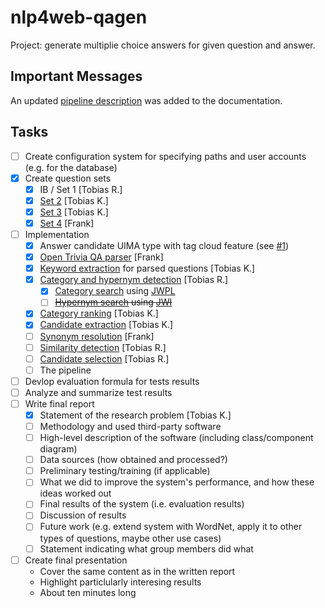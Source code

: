 # nlp4web-qagen
Project: generate multiplie choice answers for given question and answer.

## Important Messages
An updated [pipeline description](https://github.com/Thylossus/nlp4web-qagen/blob/master/documents/pipeline.md) was added to the documentation.

## Tasks
- [ ] Create configuration system for specifying paths and user accounts (e.g. for the database)
- [x] Create question sets
  - [x] IB / Set 1 [Tobias R.]
  - [x] [Set 2](https://github.com/Thylossus/nlp4web-qagen/blob/master/qagen/src/main/resources/questions/questions-max.txt) [Tobias K.]
  - [x] [Set 3](https://github.com/Thylossus/nlp4web-qagen/blob/master/qagen/src/main/resources/questions/questions-tobiask.txt) [Tobias K.]
  - [x] [Set 4](https://github.com/Thylossus/nlp4web-qagen/blob/master/qagen/src/main/resources/questions/questions-frank-set4.txt) [Frank]
- [ ] Implementation
  - [x] Answer candidate UIMA type with tag cloud feature (see [#1](https://github.com/Thylossus/nlp4web-qagen/issues/1))
  - [x] [Open Trivia QA parser](https://github.com/Thylossus/nlp4web-qagen/blob/master/qagen/src/main/java/input/OpenTriviaQAParser.java) [Frank]
  - [x] [Keyword extraction](https://github.com/Thylossus/nlp4web-qagen/blob/master/qagen/src/main/java/question/processing/KeywordExtraction.java) for parsed questions [Tobias K.]
  - [x] [Category and hypernym detection](https://github.com/Thylossus/nlp4web-qagen/blob/master/qagen/src/main/java/tag/cloud/enrichment/CategoryAndHypernymDetection.java) [Tobias R.]
    - [x] [Category search](https://github.com/Thylossus/nlp4web-qagen/blob/master/qagen/src/main/java/tag/cloud/enrichment/CategorySearch.java) using [JWPL](https://dkpro.github.io/dkpro-jwpl/)
    - [ ] ~~[Hypernym search](https://github.com/Thylossus/nlp4web-qagen/blob/master/qagen/src/main/java/tag/cloud/enrichment/HypernymSearch.java) using [JWI](https://projects.csail.mit.edu/jwi/)~~
  - [x] [Category ranking](https://github.com/Thylossus/nlp4web-qagen/blob/master/qagen/src/main/java/candidate/extraction/CategoryRanking.java) [Tobias K.] 
  - [x] [Candidate extraction](https://github.com/Thylossus/nlp4web-qagen/blob/master/qagen/src/main/java/candidate/extraction/CandidateExtraction.java) [Tobias K.]
  - [ ] [Synonym resolution](https://github.com/Thylossus/nlp4web-qagen/blob/master/qagen/src/main/java/candidate/extraction/SynonymResolution.java) [Frank]
  - [ ] [Similarity detection](https://github.com/Thylossus/nlp4web-qagen/blob/master/qagen/src/main/java/similarity/detection/SimilarityDetection.java) [Tobias R.]
  - [ ] [Candidate selection](https://github.com/Thylossus/nlp4web-qagen/blob/master/qagen/src/main/java/consumer/CandidateSelection.java) [Tobias R.]
  - [ ] The pipeline
- [ ] Devlop evaluation formula for tests results
- [ ] Analyze and summarize test results
- [ ] Write final report
  - [x] Statement of the research problem [Tobias K.]
  - [ ] Methodology and used third-party software
  - [ ] High-level description of the software (including class/component diagram)
  - [ ] Data sources (how obtained and processed?)
  - [ ] Preliminary testing/training (if applicable)
  - [ ] What we did to improve the system's performance, and how these ideas worked out
  - [ ] Final results of the system (i.e. evaluation results)
  - [ ] Discussion of results
  - [ ] Future work (e.g. extend system with WordNet, apply it to other types of questions, maybe other use cases)
  - [ ] Statement indicating what group members did what
- [ ] Create final presentation
  - Cover the same content as in the written report
  - Highlight particlularly interesing results
  - About ten minutes long
